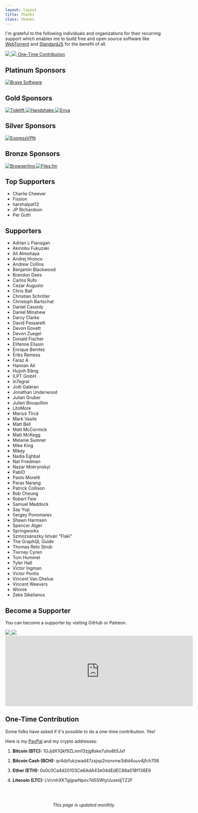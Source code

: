 ```yaml
---
layout: layout
title: Thanks
class: thanks
---
```


I'm grateful to the following individuals and organizations for their recurring
support which enables me to build free and open source software like
[WebTorrent](https://webtorrent.io) and [StandardJS](https://standardjs.com) for
the benefit of all.

<div class='sponsor-buttons'>
  <a href='https://github.com/sponsors/feross' target='_blank' class='sponsor-button grow'>
    <img src='/images/supporters/githubsponsors.png' />
  </a>
  <a href='https://www.patreon.com/feross' target='_blank' class='sponsor-button grow'>
    <img src='/images/supporters/patreon.png' />
  </a>
  <a href='#onetime' class='sponsor-button grow'>One-Time Contribution</a>
</div>

<!-- $1000+ -->
## Platinum Sponsors

<div class='sponsors sponsors-platinum'>
  <a href='https://brave.com' rel='nofollow' target='_blank' class='sponsor grow'>
    <img src='/images/supporters/brave.png' alt='Brave Software' />
  </a>
</div>

<!-- $500+ -->
## Gold Sponsors

<div class='sponsors sponsors-gold'>
  <a href='https://tidelift.com/subscription/pkg/npm-standard?utm_source=npm-standard&utm_medium=readme' rel='nofollow' target='_blank' class='sponsor grow'>
    <img src='/images/supporters/tidelift.png' alt='Tidelift' />
  </a>
  <a href='https://handshake.org/' rel='nofollow' target='_blank' class='sponsor grow'>
    <img src='/images/supporters/handshake.png' alt='Handshake' />
  </a>
  <a href='https://www.enya.ai/?utm_source=feross.org&utm_medium=web' rel='nofollow' target='_blank' class='sponsor grow'>
    <img src='/images/supporters/enya.png' alt='Enya' />
  </a>
</div>

<!-- $200+ -->
## Silver Sponsors

<div class='sponsors sponsors-silver'>
  <a href='https://webtorrent.io/expressvpn2' rel='nofollow' target='_blank' class='sponsor grow'>
    <img src='/images/supporters/expressvpn.png' alt='ExpressVPN' />
  </a>
</div>

<!-- $100+ -->
## Bronze Sponsors

<div class='sponsors sponsors-bronze'>
  <a href='https://www.browserling.com' rel='nofollow' target='_blank' class='sponsor grow'>
    <img src='/images/supporters/browserling.png' alt='Browserling' />
  </a>
  <a href='https://library.files.fm/' rel='nofollow' target='_blank' class='sponsor grow'>
    <img src='/images/supporters/filesfm.png' alt='Files.fm' />
  </a>
</div>

<!-- $50+ -->
## Top Supporters

- Charlie Cheever
- Fission
- harshalpat12
- JP Richardson <!-- Leave here until December 2022 -->
- Per Guth

## Supporters

- Adrian L Flanagan
- Akinobu Fukuzaki
- Ali Almohaya
- Andrej Hronco
- Andrew Collins
- Benjamin Blackwood
- Brandon Dees
- Carlos Rufo
- Cezar Augusto
- Chris Ball
- Christian Schröter
- Christoph Bartschat
- Daniel Cassidy
- Daniel Minshew
- Darcy Clarke
- David Passarelli
- Devon Govett
- Devon Zuegel
- Donald Fischer
- Elifenne Eliasin
- Enrique Benitez
- Ēriks Remess
- Faraz A
- Hannan Ali
- Huỳnh Đăng
- ILPT GmbH
- In7egral
- Joël Galeran
- Jonathan Underwood
- Julian Gruber
- Julien Bouquillon
- LitoMore
- Marius Tîrcă
- Mark Vasile
- Matt Bell
- Matt McCormick
- Matt McKegg
- Melanie Sumner
- Mike King
- Mikey
- Nadia Eghbal
- Nat Friedman
- Nazar Mokrynskyi
- PablO
- Paolo Moretti
- Paras Narang
- Patrick Collison
- Rob Cheung
- Robert Feie
- Samuel Maddock
- Say Yup
- Sergey Ponomarev
- Shawn Harmsen
- Spencer Alger
- Springworks
- Szmozsánszky István "Flaki"
- The GraphQL Guide
- Thomas Reto Strub
- Tierney Cyren
- Tom Hummel
- Tyler Hall
- Victor Ingman
- Victor Pontis
- Vincent Van Ghelue
- Vincent Weevers
- Winnie
- Zeke Sikelianos

## Become a Supporter

You can become a supporter by visiting GitHub or Patreon.

<div class='sponsor-buttons'>
  <a href='https://github.com/sponsors/feross' target='_blank' class='sponsor-button grow'>
    <img src='/images/supporters/githubsponsors.png' />
  </a>
  <a href='https://www.patreon.com/feross' target='_blank' class='sponsor-button grow'>
    <img src='/images/supporters/patreon.png' />
  </a>
  <iframe class='grow' src="https://github.com/sponsors/feross/card" title="Sponsor feross" height="225" width="600" style="border: 0;"></iframe>
</div>

<a name='onetime' />

## One-Time Contribution

Some folks have asked if it's possible to do a one-time contribution. Yes!

Here is my [PayPal](https://www.paypal.me/feross) and my crypto addresses:

1. **Bitcoin (BTC):** 1GJjdX1Qkf9ZLmn13zjg8ske7uho6tSJxf

1. **Bitcoin Cash (BCH):** qr4dzfukzwad47zsjxp2nsnvnw3dtd4uuv4jfch706

1. **Ether (ETH):** 0x0c0Ca4d20103Ce6AdA43e04dEdEC88a018f136E9

1. **Litecoin (LTC):** LVcmhXKTgijpwNpxv7d5SWtyUusedjTZ2F

<br><br>

<center><em>This page is updated monthly.</em></center>
